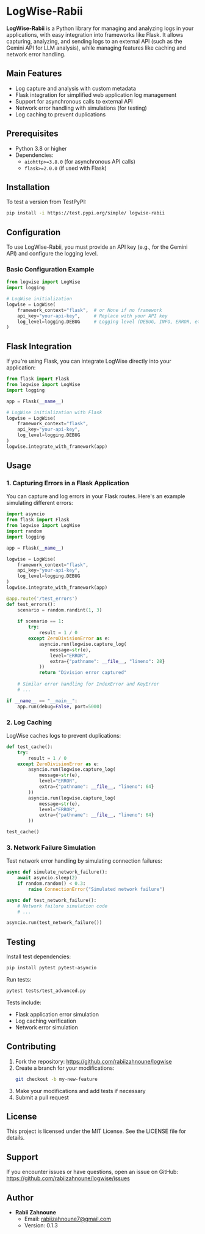 # LogWise-Rabii

**LogWise-Rabii** is a Python library for managing and analyzing logs in your applications, with easy integration into frameworks like Flask. It allows capturing, analyzing, and sending logs to an external API (such as the Gemini API for LLM analysis), while managing features like caching and network error handling.

## Main Features
- Log capture and analysis with custom metadata
- Flask integration for simplified web application log management
- Support for asynchronous calls to external API
- Network error handling with simulations (for testing)
- Log caching to prevent duplications

## Prerequisites
- Python 3.8 or higher
- Dependencies:
  - `aiohttp>=3.8.0` (for asynchronous API calls)
  - `flask>=2.0.0` (if used with Flask)

## Installation

To test a version from TestPyPI:

```bash
pip install -i https://test.pypi.org/simple/ logwise-rabii
```

## Configuration

To use LogWise-Rabii, you must provide an API key (e.g., for the Gemini API) and configure the logging level.

### Basic Configuration Example

```python
from logwise import LogWise
import logging

# LogWise initialization
logwise = LogWise(
    framework_context="flask",  # or None if no framework
    api_key="your-api-key",     # Replace with your API key
    log_level=logging.DEBUG     # Logging level (DEBUG, INFO, ERROR, etc.)
)
```

## Flask Integration

If you're using Flask, you can integrate LogWise directly into your application:

```python
from flask import Flask
from logwise import LogWise
import logging

app = Flask(__name__)

# LogWise initialization with Flask
logwise = LogWise(
    framework_context="flask",
    api_key="your-api-key",
    log_level=logging.DEBUG
)
logwise.integrate_with_framework(app)
```

## Usage

### 1. Capturing Errors in a Flask Application

You can capture and log errors in your Flask routes. Here's an example simulating different errors:

```python
import asyncio
from flask import Flask
from logwise import LogWise
import random
import logging

app = Flask(__name__)

logwise = LogWise(
    framework_context="flask",
    api_key="your-api-key",
    log_level=logging.DEBUG
)
logwise.integrate_with_framework(app)

@app.route('/test_errors')
def test_errors():
    scenario = random.randint(1, 3)
    
    if scenario == 1:
        try:
            result = 1 / 0
        except ZeroDivisionError as e:
            asyncio.run(logwise.capture_log(
                message=str(e),
                level="ERROR",
                extra={"pathname": __file__, "lineno": 28}
            ))
            return "Division error captured"
    
    # Similar error handling for IndexError and KeyError
    # ...

if __name__ == "__main__":
    app.run(debug=False, port=5000)
```

### 2. Log Caching

LogWise caches logs to prevent duplications:

```python
def test_cache():
    try:
        result = 1 / 0
    except ZeroDivisionError as e:
        asyncio.run(logwise.capture_log(
            message=str(e),
            level="ERROR",
            extra={"pathname": __file__, "lineno": 64}
        ))
        asyncio.run(logwise.capture_log(
            message=str(e),
            level="ERROR",
            extra={"pathname": __file__, "lineno": 64}
        ))

test_cache()
```

### 3. Network Failure Simulation

Test network error handling by simulating connection failures:

```python
async def simulate_network_failure():
    await asyncio.sleep(2)
    if random.random() < 0.3:
        raise ConnectionError("Simulated network failure")

async def test_network_failure():
    # Network failure simulation code
    # ...

asyncio.run(test_network_failure())
```

## Testing

Install test dependencies:

```bash
pip install pytest pytest-asyncio
```

Run tests:

```bash
pytest tests/test_advanced.py
```

Tests include:
- Flask application error simulation
- Log caching verification
- Network error simulation

## Contributing

1. Fork the repository: https://github.com/rabiizahnoune/logwise
2. Create a branch for your modifications:
   ```bash
   git checkout -b my-new-feature
   ```
3. Make your modifications and add tests if necessary
4. Submit a pull request

## License

This project is licensed under the MIT License. See the LICENSE file for details.

## Support

If you encounter issues or have questions, open an issue on GitHub: https://github.com/rabiizahnoune/logwise/issues

## Author
- **Rabii Zahnoune**
  - Email: rabiizahnoune7@gmail.com
  - Version: 0.1.3
